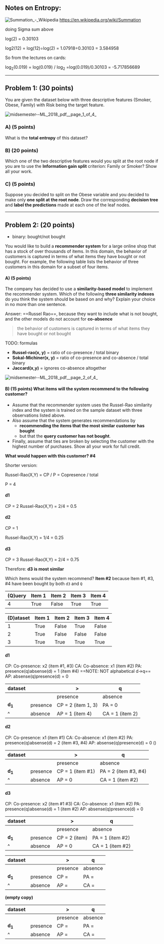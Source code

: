 ## Notes on Entropy:

![Summation_-_Wikipedia](/assets/Summation_-_Wikipedia.jpg)
https://en.wikipedia.org/wiki/Summation

doing Sigma sum above

log(2)   = 0.30103

log2(12) = log(12)÷log(2)
         = 1.07918÷0.30103 
         = 3.584958


So from the lectures on cards:

log<sub>2</sub>(0.019)
= log(0.019) / log<sub>2</sub> 
=log(0.019)/0.30103
= -5.717856689


___________________________

## Problem 1: (30 points) 

You are given the dataset below with three descriptive features (Smoker, Obese, Family) with Risk being the target feature.

![midsemester--ML_2018_pdf__page_1_of_4_](/assets/midsemester--ML_2018_pdf__page_1_of_4_.jpg)

### A) (5 points) 
What is the **total entropy** of this dataset?



### B) (20 points) 
Which one of the two descriptive features would you split at the root node if you are to use the **Information gain split** criterion: Family or Smoker? Show all your work.

### C) (5 points) 
Suppose you decided to split on the Obese variable and you decided to make only **one split at the root node**. Draw the corresponding **decision tree** and **label the predictions** made at each one of the leaf nodes.

______________________________________________________________


## Problem 2: (20 points) 

- binary: bought/not bought

You would like to build a **recommender system** for a large online shop that has a stock of over thousands of items. In this domain, the behavior of customers is captured in terms of what items they have bought or not bought. For example, the following table lists the behavior of three customers in this domain for a subset of four items.

#### A) (5 points) 
The company has decided to use a **similarity-based model** to implement the recommender system. Which of the following **three similarity indexes** do you think the system should be based on and why? Explain your choice in no more than one sentence.

Answer: ==Russel Rao==, because they want to include what is not bought, and the other models do not account for **co-absence**
> the behavior of customers is captured in terms of what items they have bought or not bought

TODO: formulas
- **Russel-rao(x, y)** = ratio of co-presence / total binary
- **Sokal-Michiner(x, y)** = ratio of co-presence and co-absence / total binary
- **Jaccard(x,y)** = ignores co-absence altogether

![midsemester--ML_2018_pdf__page_2_of_4_](/assets/midsemester--ML_2018_pdf__page_2_of_4_.jpg)



#### B) (15 points) What items will the system recommend to the following customer?

- Assume that the recommender system uses the Russel-Rao similarity index and the system is trained on the sample dataset with three observations listed above. 
- Also assume that the system generates recommendations by
  - **recommending the items that the most similar customer has bought** 
  - but that the **query customer has not bought**.
- Finally, assume that ties are broken by selecting the customer with the highest number of purchases. Show all your work for full credit.

**What would happen with this customer? #4**

Shorter version:

Russel-Rao(X,Y) = CP / P = Copresence / total

P = 4

#### d1
CP = 2
Russel-Rao(X,Y) = 2/4 = 0.5

#### d2
CP = 1

Russel-Rao(X,Y) = 1/4 = 0.25

#### d3
CP = 3
Russel-Rao(X,Y) = 2/4 = 0.75

Therefore: **d3 is most similar**

Which items would the system recommend?
**Item #2**
because Item #1, #3, #4 have been bought by both `d3` and `Q`

(Q)uery | Item 1 | Item 2 | Item 3 | Item 4
--------|--------|--------|--------|-------
4       | True   | False  | True   | True


(D)ataset | Item 1 | Item 2 | Item 3 | Item 4
----------|--------|--------|--------|-------
1         | True   | False  | True   | False
2         | True   | False  | False  | False
3         | True   | True   | True   | True

#### d1

CP: Co-presence: x2 (item #1, #3)
CA: Co-absence: x1 (item #2)
PA: presence(q)absense(d) = 1 (item #4)
==NOTE: NOT alphabetical d->q==
AP: absense(q)presence(d) = 0

| dataset           |          | >                  | q               |
| ----------------- | -------- | ------------------ | --------------- |
|                   |          | presence           | absence         |
| **d<sub>1</sub>** | presence | CP = 2 (item 1, 3) | PA = 0          |
| ^                 | absence  | AP = 1 (item 4)    | CA = 1 (item 2) |


#### d2

CP: Co-presence: x1 (item #1)
CA: Co-absence: x1 (item #2)
PA: presence(q)absense(d) = 2 (item #3, #4)
AP: absense(q)presence(d) = 0 ()

| dataset           |          | >                | q                    |
| ----------------- | -------- | ---------------- | -------------------- |
|                   |          | presence         | absence              |
| **d<sub>1</sub>** | presence | CP = 1 (item #1) | PA = 2 (item #3, #4) |
| ^                 | absence  | AP = 0           | CA = 1 (item #2)     |

#### d3

CP: Co-presence: x2 (item #1 #3)
CA: Co-absence: x1 (item #2)
PA: presence(q)absense(d) = 1 (item #2)
AP: absense(q)presence(d) = 0

| dataset           |          | >             | q                |
| ----------------- | -------- | ------------- | ---------------- |
|                   |          | presence      | absence          |
| **d<sub>1</sub>** | presence | CP = 2 (item) | PA = 1 (item #2) |
| ^                 | absence  | AP = 0        | CA = 1 (item #2) |




  

| dataset           |          | >        | q       |
| ----------------- | -------- | -------- | ------- |
|                   |          | presence | absence |
| **d<sub>1</sub>** | presence | CP =     | PA =    |
| ^                 | absence  | AP =     | CA =    |



**(empty copy)**

| dataset           |          | >        | q       |
| ----------------- | -------- | -------- | ------- |
|                   |          | presence | absence |
| **d<sub>1</sub>** | presence | CP =     | PA =    |
| ^                 | absence  | AP =     | CA =    |

